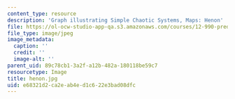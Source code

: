 ```yaml
---
content_type: resource
description: 'Graph illustrating Simple Chaotic Systems, Maps: Henon'
file: https://ol-ocw-studio-app-qa.s3.amazonaws.com/courses/12-990-prediction-and-predictability-in-the-atmosphere-and-oceans-spring-2003/e68321d2ca2eab4ed1c622e3bad08dfc_henon.jpg
file_type: image/jpeg
image_metadata:
  caption: ''
  credit: ''
  image-alt: ''
parent_uid: 89c78cb1-3a2f-a12b-482a-180118be59c7
resourcetype: Image
title: henon.jpg
uid: e68321d2-ca2e-ab4e-d1c6-22e3bad08dfc
---
```

